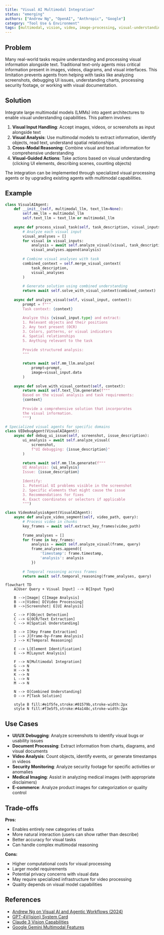 ```yaml
---
title: "Visual AI Multimodal Integration"
status: "emerging"
authors: ["Andrew Ng", "OpenAI", "Anthropic", "Google"]
category: "Tool Use & Environment"
tags: [multimodal, vision, video, image-processing, visual-understanding, agent-capabilities]
---
```


## Problem

Many real-world tasks require understanding and processing visual information alongside text. Traditional text-only agents miss critical information present in images, videos, diagrams, and visual interfaces. This limitation prevents agents from helping with tasks like analyzing screenshots, debugging UI issues, understanding charts, processing security footage, or working with visual documentation.

## Solution

Integrate large multimodal models (LMMs) into agent architectures to enable visual understanding capabilities. This pattern involves:

1. **Visual Input Handling**: Accept images, videos, or screenshots as input alongside text
2. **Visual Analysis**: Use multimodal models to extract information, identify objects, read text, understand spatial relationships
3. **Cross-Modal Reasoning**: Combine visual and textual information for comprehensive understanding
4. **Visual-Guided Actions**: Take actions based on visual understanding (clicking UI elements, describing scenes, counting objects)

The integration can be implemented through specialized visual processing agents or by upgrading existing agents with multimodal capabilities.

## Example

```python
class VisualAIAgent:
    def __init__(self, multimodal_llm, text_llm=None):
        self.mm_llm = multimodal_llm
        self.text_llm = text_llm or multimodal_llm
        
    async def process_visual_task(self, task_description, visual_inputs):
        # Analyze each visual input
        visual_analyses = []
        for visual in visual_inputs:
            analysis = await self.analyze_visual(visual, task_description)
            visual_analyses.append(analysis)
        
        # Combine visual analyses with task
        combined_context = self.merge_visual_context(
            task_description, 
            visual_analyses
        )
        
        # Generate solution using combined understanding
        return await self.solve_with_visual_context(combined_context)
    
    async def analyze_visual(self, visual_input, context):
        prompt = f"""
        Task context: {context}
        
        Analyze this {visual_input.type} and extract:
        1. Relevant objects and their positions
        2. Any text present (OCR)
        3. Colors, patterns, or visual indicators
        4. Spatial relationships
        5. Anything relevant to the task
        
        Provide structured analysis:
        """
        
        return await self.mm_llm.analyze(
            prompt=prompt,
            image=visual_input.data
        )
    
    async def solve_with_visual_context(self, context):
        return await self.text_llm.generate(f"""
        Based on the visual analysis and task requirements:
        {context}
        
        Provide a comprehensive solution that incorporates 
        the visual information.
        """)

# Specialized visual agents for specific domains
class UIDebugAgent(VisualAIAgent):
    async def debug_ui_issue(self, screenshot, issue_description):
        ui_analysis = await self.analyze_visual(
            screenshot, 
            f"UI debugging: {issue_description}"
        )
        
        return await self.mm_llm.generate(f"""
        UI Analysis: {ui_analysis}
        Issue: {issue_description}
        
        Identify:
        1. Potential UI problems visible in the screenshot
        2. Specific elements that might cause the issue
        3. Recommendations for fixes
        4. Exact coordinates or selectors if applicable
        """)

class VideoAnalysisAgent(VisualAIAgent):
    async def analyze_video_segment(self, video_path, query):
        # Process video in chunks
        key_frames = await self.extract_key_frames(video_path)
        
        frame_analyses = []
        for frame in key_frames:
            analysis = await self.analyze_visual(frame, query)
            frame_analyses.append({
                'timestamp': frame.timestamp,
                'analysis': analysis
            })
        
        # Temporal reasoning across frames
        return await self.temporal_reasoning(frame_analyses, query)
```

```mermaid
flowchart TD
    A[User Query + Visual Input] --> B{Input Type}
    
    B -->|Image| C[Image Analysis]
    B -->|Video| D[Video Processing]
    B -->|Screenshot| E[UI Analysis]
    
    C --> F[Object Detection]
    C --> G[OCR/Text Extraction]
    C --> H[Spatial Understanding]
    
    D --> I[Key Frame Extraction]
    I --> J[Frame-by-Frame Analysis]
    J --> K[Temporal Reasoning]
    
    E --> L[Element Identification]
    E --> M[Layout Analysis]
    
    F --> N[Multimodal Integration]
    G --> N
    H --> N
    K --> N
    L --> N
    M --> N
    
    N --> O[Combined Understanding]
    O --> P[Task Solution]
    
    style B fill:#e1f5fe,stroke:#01579b,stroke-width:2px
    style N fill:#f3e5f5,stroke:#4a148c,stroke-width:2px
```

## Use Cases

- **UI/UX Debugging**: Analyze screenshots to identify visual bugs or usability issues
- **Document Processing**: Extract information from charts, diagrams, and visual documents
- **Video Analysis**: Count objects, identify events, or generate timestamps in videos
- **Security Monitoring**: Analyze security footage for specific activities or anomalies
- **Medical Imaging**: Assist in analyzing medical images (with appropriate disclaimers)
- **E-commerce**: Analyze product images for categorization or quality control

## Trade-offs

**Pros:**
- Enables entirely new categories of tasks
- More natural interaction (users can show rather than describe)
- Better accuracy for visual tasks
- Can handle complex multimodal reasoning

**Cons:**
- Higher computational costs for visual processing
- Larger model requirements
- Potential privacy concerns with visual data
- May require specialized infrastructure for video processing
- Quality depends on visual model capabilities

## References

- [Andrew Ng on Visual AI and Agentic Workflows (2024)](https://www.deeplearning.ai/the-batch/)
- [GPT-4V(ision) System Card](https://openai.com/research/gpt-4v-system-card)
- [Claude 3 Vision Capabilities](https://www.anthropic.com/claude)
- [Google Gemini Multimodal Features](https://deepmind.google/technologies/gemini/)